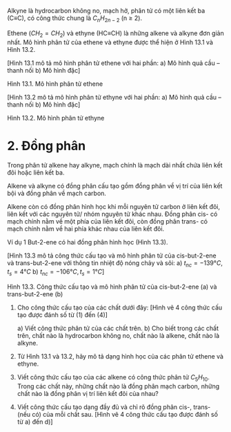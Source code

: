 Alkyne là hydrocarbon không no, mạch hở, phân tử có một liên kết ba (C≡C), có công thức chung là $C_nH_{2n-2}$ (n ≥ 2).

Ethene ($CH_2=CH_2$) và ethyne (HC≡CH) là những alkene và alkyne đơn giản nhất. Mô hình phân tử của ethene và ethyne được thể hiện ở Hình 13.1 và Hình 13.2.

[Hình 13.1 mô tả mô hình phân tử ethene với hai phần:
a) Mô hình quả cầu – thanh nối
b) Mô hình đặc]

Hình 13.1. Mô hình phân tử ethene

[Hình 13.2 mô tả mô hình phân tử ethyne với hai phần:
a) Mô hình quả cầu – thanh nối
b) Mô hình đặc]

Hình 13.2. Mô hình phân tử ethyne

# 2. Đồng phân

Trong phân tử alkene hay alkyne, mạch chính là mạch dài nhất chứa liên kết đôi hoặc liên kết ba.

Alkene và alkyne có đồng phân cấu tạo gồm đồng phân về vị trí của liên kết bội và đồng phân về mạch carbon.

Alkene còn có đồng phân hình học khi mỗi nguyên tử carbon ở liên kết đôi, liên kết với các nguyên tử/ nhóm nguyên tử khác nhau. Đồng phân cis- có mạch chính nằm về một phía của liên kết đôi, còn đồng phân trans- có mạch chính nằm về hai phía khác nhau của liên kết đôi.

Ví dụ 1 But-2-ene có hai đồng phân hình học (Hình 13.3).

[Hình 13.3 mô tả công thức cấu tạo và mô hình phân tử của cis-but-2-ene và trans-but-2-ene với thông tin nhiệt độ nóng chảy và sôi:
a) $t_{nc} = -139 °C, t_s = 4 °C$
b) $t_{nc} = -106 °C, t_s = 1 °C$]

Hình 13.3. Công thức cấu tạo và mô hình phân tử của cis-but-2-ene (a) và trans-but-2-ene (b)

1. Cho công thức cấu tạo của các chất dưới đây:
   [Hình vẽ 4 công thức cấu tạo được đánh số từ (1) đến (4)]

   a) Viết công thức phân tử của các chất trên.
   b) Cho biết trong các chất trên, chất nào là hydrocarbon không no, chất nào là alkene, chất nào là alkyne.

1. Từ Hình 13.1 và 13.2, hãy mô tả dạng hình học của các phân tử ethene và ethyne.

2. Viết công thức cấu tạo của các alkene có công thức phân tử $C_5H_{10}$. Trong các chất này, những chất nào là đồng phân mạch carbon, những chất nào là đồng phân vị trí liên kết đôi của nhau?

3. Viết công thức cấu tạo dạng đầy đủ và chỉ rõ đồng phân cis-, trans- (nếu có) của mỗi chất sau.
   [Hình vẽ 4 công thức cấu tạo được đánh số từ a) đến d)]